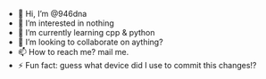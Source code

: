 - 👋 Hi, I’m @946dna
- 👀 I’m interested in nothing
- 🌱 I’m currently learning cpp & python
- 💞️ I’m looking to collaborate on aything?
- 📫 How to reach me? mail me.
- ⚡ Fun fact: guess what device did I use to commit this changes!?

<!---
946dna/946dna is a ✨ special ✨ repository because its `README.md` (this file) appears on your GitHub profile.
You can click the Preview link to take a look at your changes.
--->
